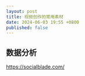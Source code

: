 ```yaml
---
layout: post
title: 视频创作的常用素材
date: 2024-06-03 19:55 +0800
published: false
---
```


## 数据分析

https://socialblade.com/